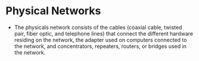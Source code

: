 # Physical Networks
- The physicals network consists of the cables (coaxial cable, twisted pair, fiber optic, and telephone lines) that connect the different hardware residing on the network, the adapter used on computers connected to the network, and concentrators, repeaters, routers, or bridges used in the network.
<!--stackedit_data:
eyJoaXN0b3J5IjpbLTE0MDk4NjM2OTldfQ==
-->